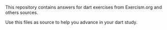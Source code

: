 This repository contains answers for dart exercises from Exercism.org and others sources.

Use this files as source to help you advance in your dart study.